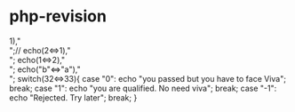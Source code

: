 # php-revision


<?php

echo(1<=>1),"<br>";//
echo(2<=>1),"<br>";
echo(1<=>2),"<br>";



echo("b"<=>"a"),"<br>";

switch(32<=>33){
    case "0": echo "you passed but you have to face Viva"; 
    break;
    case "1": echo "you are qualified. No need viva";
    break;
    case "-1": echo "Rejected. Try later";
    break;
}